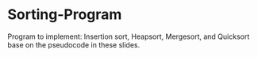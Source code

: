 # Sorting-Program
Program to implement:   Insertion sort, Heapsort, Mergesort, and Quicksort   base on the pseudocode in these slides.
